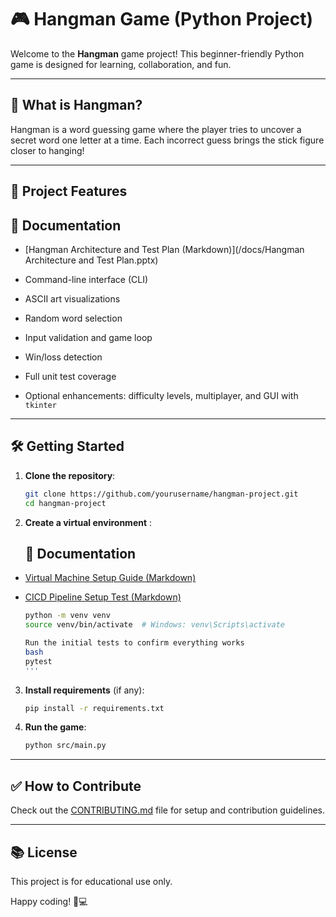 
# 🎮 Hangman Game (Python Project)

Welcome to the **Hangman** game project! This beginner-friendly Python game is designed for learning, collaboration, and fun.

---

## 🚀 What is Hangman?

Hangman is a word guessing game where the player tries to uncover a secret word one letter at a time. Each incorrect guess brings the stick figure closer to hanging!

---

## 🔧 Project Features

  ## 📘 Documentation

  - [Hangman Architecture and Test Plan (Markdown)](/docs/Hangman Architecture and Test Plan.pptx)

- Command-line interface (CLI)
- ASCII art visualizations
- Random word selection
- Input validation and game loop
- Win/loss detection
- Full unit test coverage
- Optional enhancements: difficulty levels, multiplayer, and GUI with `tkinter`

---

## 🛠️ Getting Started

1. **Clone the repository**:
   ```bash
   git clone https://github.com/yourusername/hangman-project.git
   cd hangman-project
   ```

2. **Create a virtual environment** :

   ## 📘 Documentation

- [Virtual Machine Setup Guide (Markdown)](/docs/VM_SETUP.md) 
- [CICD Pipeline Setup Test (Markdown)](/docs/CI_CD_Testing_Hangman_Club_Project.md)

   ```bash
   python -m venv venv
   source venv/bin/activate  # Windows: venv\Scripts\activate

   Run the initial tests to confirm everything works
   bash
   pytest
   '''

3. **Install requirements** (if any):
   ```bash
   pip install -r requirements.txt
   ```

4. **Run the game**:
   ```bash
   python src/main.py
   ```

---

## ✅ How to Contribute

Check out the [CONTRIBUTING.md](CONTRIBUTING.md) file for setup and contribution guidelines.

---

## 📚 License

This project is for educational use only.

Happy coding! 🧠💻
